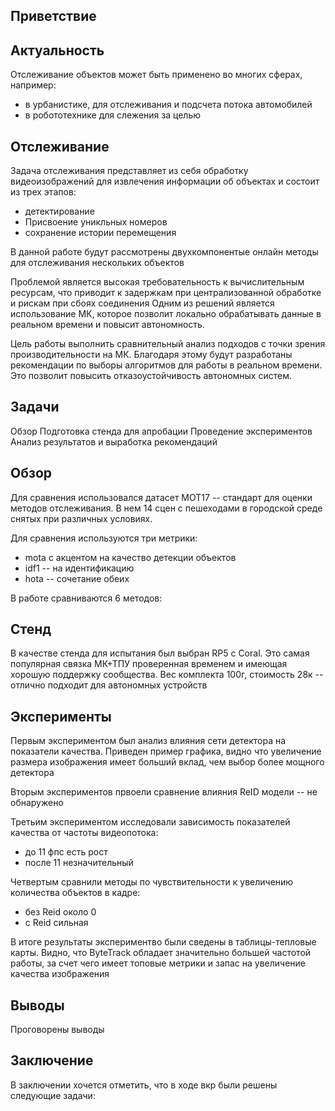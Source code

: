 ## Приветствие 

## Актуальность

Отслеживание объектов может быть применено во многих сферах, например:
- в урбанистике, для отслеживания и подсчета потока автомобилей
- в робототехнике для слежения за целью

## Отслеживание 

Задача отслеживания представляет из себя обработку видеоизображений для извлечения информации об объектах и состоит из трех этапов:
- детектирование
- Присвоение уникльных номеров
- сохранение истории перемещения

В данной работе будут рассмотрены двухкомпонентые онлайн методы для отслеживания нескольких объектов

Проблемой является высокая требовательность к вычислительным ресурсам, что приводит к задержкам при централизованной обработке и рискам при сбоях соединения
Одним из решений является использование МК, которое позволит локально обрабатывать данные в реальном времени и повысит автономность.

Цель работы выполнить сравнительный анализ подходов с точки зрения производительности на МК. 
Благодаря этому будут разработаны рекомендации по выборы алгоритмов для работы в реальном времени. 
Это позволит повысить отказоустойчивость автономных систем.

## Задачи
Обзор
Подготовка стенда для апробации
Проведение экспериментов 
Анализ результатов и выработка рекомендаций

## Обзор
Для сравнения использовался датасет MOT17 -- стандарт для оценки методов отслеживания. В нем 14 сцен с пешеходами в городской среде снятых при различных условиях.

Для сравнения используются три метрики:
- mota c акцентом на качество детекции объектов
- idf1 -- на идентификацию
- hota -- сочетание обеих

В работе сравниваются 6 методов:


## Cтенд
В качестве стенда для испытания был выбран RP5 с Coral. Это самая популярная связка МК+ТПУ проверенная временем и имеющая хорошую поддержку сообщества.
Вес комплекта 100г, стоимость 28к -- отлично подходит для автономных устройств

## Эксперименты
Первым экспериментом был анализ влияния сети детектора на показатели качества.
Приведен пример графика, видно что увеличение размера изображения имеет больший вклад, чем выбор более мощного детектора

Вторым экспериментов првоели сравнение влияния ReID модели -- не обнаружено

Третьим экспериментом исследовали зависимость показателей качества от частоты видеопотока:
- до 11 фпс есть рост
- после 11 незначительный

Четвертым сравнили методы по чувствительности к увеличению количества объектов в кадре:
- без Reid около 0
- с Reid сильная

В итоге результаты экспериментво были сведены в таблицы-тепловые карты.
Видно, что ByteTrack обладает значительно большей частотой работы, за счет чего имеет топовые метрики и запас на увеличение качества изображения

## Выводы
Проговорены выводы 

## Заключение
В заключении хочется отметить, что в ходе вкр были решены следующие задачи:
